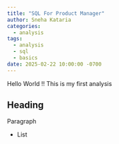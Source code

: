 ```yaml
---
title: "SQL For Product Manager"
author: Sneha Kataria
categories: 
  - analysis
tags: 
  - analysis 
  - sql 
  - basics
date: 2025-02-22 10:00:00 -0700
---
```


Hello World !! This is my first analysis

## Heading
Paragraph

- List
